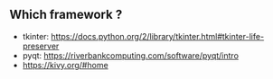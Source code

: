 ## Which framework ?

* tkinter: https://docs.python.org/2/library/tkinter.html#tkinter-life-preserver
* pyqt: https://riverbankcomputing.com/software/pyqt/intro
* https://kivy.org/#home
